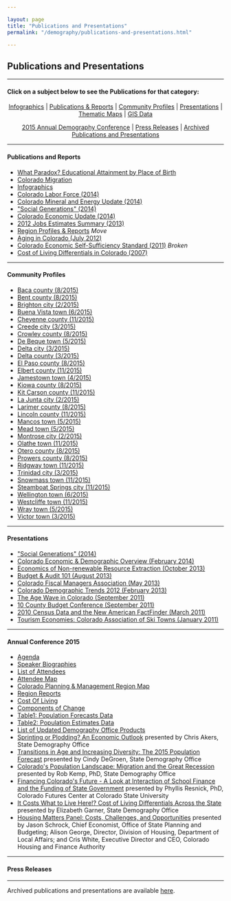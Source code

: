 ```yaml
---

layout: page
title: "Publications and Presentations"
permalink: "/demography/publications-and-presentations.html"

---
```


## Publications and Presentations

- - -

#### Click on a subject below to see the Publications for that category:


<div style="text-align: center;" markdown="1">

[Infographics](/demography/infographics.html) \| [Publications & Reports](#publications-and-reports) \| [Community Profiles](#community-profiles) \| [Presentations](#presentations) \| [Thematic Maps](/gis/thematic-maps.html) \| [GIS Data](/gis/gis-data.html)

[2015 Annual Demography Conference](#annual-conference-2015) \| [Press Releases](#press-releases) \| [Archived Publications and Presentations](/demography/archived-publications-and-presentations.html)

</div>



- - -

#### Publications and Reports

- [What Paradox? Educational Attainment by Place of Birth](https://drive.google.com/open?id=0B2oqdPZKJqK7RDloZG45V2JmNmc)
- [Colorado Migration](https://drive.google.com/open?id=0B2oqdPZKJqK7TVRiYlI5RnR0Tms)
- [Infographics](/demography/infographics.html)
- [Colorado Labor Force (2014)](https://drive.google.com/open?id=0B2oqdPZKJqK7T3FqeGdUZDhUOGM)
- [Colorado Mineral and Energy Update (2014)](https://drive.google.com/open?id=0B2oqdPZKJqK7UWNjU1ZuVnVEUmc)
- [\"Social Generations\" (2014)](https://drive.google.com/open?id=0B2oqdPZKJqK7dU9uVzdzaE84c0k)
- [Colorado Economic Update (2014)](https://drive.google.com/open?id=0B2oqdPZKJqK7X2ttZkplOTRRczQ)
- [2012 Jobs Estimates Summary  (2013)](https://drive.google.com/open?id=0B2oqdPZKJqK7MEVncWlCVmNEVE0)
- [Region Profiles & Reports](http://dola.colorado.gov/dlg/demog/region_profiles.html) *Move*
- [Aging in Colorado (July 2012)](https://drive.google.com/open?id=0B2oqdPZKJqK7NnhnQnVhWHdJV1E)
- [Colorado Economic Self-Sufficiency Standard (2011)](https://www.colorado.gov/pacific/colorado-economic-self-sufficiency-standard-2011) *Broken*
- [Cost of Living Differentials in Colorado (2007)](https://drive.google.com/open?id=0B2oqdPZKJqK7NE1XNDVrN2tBelE)


- - -
 
#### Community Profiles

- [Baca county (8/2015)](https://drive.google.com/open?id=0B-vz6H4k4SESczA5eEd6MVpCWFk)
- [Bent county (8/2015)](https://drive.google.com/open?id=0B-vz6H4k4SESQk5vb2xkRDFKblU)
- [Brighton city (2/2015)](https://drive.google.com/open?id=0B2oqdPZKJqK7UG1iQW10Y3hnQm8)
- [Buena Vista town (6/2015)](https://drive.google.com/open?id=0B-vz6H4k4SESaFRTanpiYnBJalU)
- [Cheyenne county (11/2015)](https://drive.google.com/open?id=0B-vz6H4k4SESaWpUWFNKTDM2czg&authuser=0)
- [Creede city (3/2015)](https://drive.google.com/open?id=0B2oqdPZKJqK7b1JPNDBWdExmSUE)
- [Crowley county (8/2015)](https://drive.google.com/open?id=0B-vz6H4k4SESRXhnWVFKQ3R1Qmc)
- [De Beque town (5/2015)](https://drive.google.com/open?id=0B2oqdPZKJqK7N2ZYUjU5emozWVE)
- [Delta city (3/2015)](https://drive.google.com/open?id=0B2oqdPZKJqK7RVFWU2R3ckItWTQ)
- [Delta county (3/2015)](https://drive.google.com/open?id=0B2oqdPZKJqK7bERzclp4NW8yVGc)
- [El Paso county (8/2015)](https://drive.google.com/open?id=0B-vz6H4k4SESX2FLdU52OERleG8)
- [Elbert county (11/2015)](https://drive.google.com/open?id=0B-vz6H4k4SESOG9SVEtaNkE0S0k&authuser=0)
- [Jamestown town (4/2015)](https://drive.google.com/open?id=0B2oqdPZKJqK7WWRBM3JFYTN1dG8)
- [Kiowa county (8/2015)](https://drive.google.com/open?id=0B-vz6H4k4SESSjFWZ0Q0VHAzOUk)
- [Kit Carson county (11/2015)](https://drive.google.com/open?id=0B-vz6H4k4SESYlFJemcycnNXem8&authuser=0)
- [La Junta city (2/2015)](https://drive.google.com/open?id=0B2oqdPZKJqK7b0xOLVhQUS1WUFU)
- [Larimer county (8/2015)](https://drive.google.com/open?id=0B-vz6H4k4SESMllESU1WVUhvQmc)
- [Lincoln county (11/2015)](https://drive.google.com/open?id=0B-vz6H4k4SESUnlGN0ZaXzVPV1U&authuser=0)
- [Mancos town (5/2015)](https://drive.google.com/open?id=0B2oqdPZKJqK7M2ZIWTVYNFFld0E)
- [Mead town (5/2015)](https://drive.google.com/open?id=0B2oqdPZKJqK7Y3VkS21LQTQzOXc)
- [Montrose city (2/2015)](https://drive.google.com/open?id=0B2oqdPZKJqK7azZMdmRtMzM2VjQ)
- [Olathe town (11/2015)](https://drive.google.com/open?id=0B-vz6H4k4SESSncxaG0zaVBaVnM&authuser=0)
- [Otero county (8/2015)](https://drive.google.com/open?id=0B-vz6H4k4SESQUZSQkhJcDNhM1U)
- [Prowers county (8/2015)](https://drive.google.com/open?id=0B-vz6H4k4SESUG1jbFNKSFJTSXc)
- [Ridgway town (11/2015)](https://drive.google.com/open?id=0B-vz6H4k4SEST1VXTEE5VU5nXzQ&authuser=0)
- [Trinidad city (3/2015)](https://drive.google.com/open?id=0B2oqdPZKJqK7dHV4S2xBb1NLWGs)
- [Snowmass town (11/2015)](https://drive.google.com/open?id=0B-vz6H4k4SESYUNlZjRSYkNyWFU&authuser=0)
- [Steamboat Springs city (11/2015)](https://drive.google.com/open?id=0B-vz6H4k4SESVFFsNXExWTNhZjQ&authuser=0)
- [Wellington town (6/2015)](https://drive.google.com/open?id=0B-vz6H4k4SESWUFCclhoaGZ1aWs)
- [Westcliffe town (11/2015)](https://drive.google.com/open?id=0B-vz6H4k4SESd2NTbUxFUGxxMlU&authuser=0)
- [Wray town (5/2015)](https://drive.google.com/open?id=0B2oqdPZKJqK7T19QZUY3WEpqeTA)
- [Victor town (3/2015)](https://drive.google.com/open?id=0B-vz6H4k4SESX0J6QVZoVWRtQUU)



- - -

#### Presentations

- [\"Social Generations\" (2014)](https://drive.google.com/open?id=0B2oqdPZKJqK7bkxBeXN3TlFlNEE)
- [Colorado Economic & Demographic Overview (February 2014)](https://drive.google.com/open?id=0B2oqdPZKJqK7VnVocTdzS1ByV00)
- [Economics of Non-renewable Resource Extraction (October 2013)](https://drive.google.com/open?id=0B2oqdPZKJqK7aUNDRUZkamVpTlk)
- [Budget & Audit 101 (August 2013)](https://drive.google.com/open?id=0B2oqdPZKJqK7NVdvUldCeURyRUE)
- [Colorado Fiscal Managers Association (May 2013)](https://drive.google.com/open?id=0B2oqdPZKJqK7SW4zQVpvUGZWU2M)
- [Colorado Demographic Trends 2012 (February 2013)](https://drive.google.com/open?id=0B2oqdPZKJqK7ajJtekt1U1k3d0k)
- [The Age Wave in Colorado (September 2011)](https://drive.google.com/open?id=0B2oqdPZKJqK7SWxLUVhfUXc3VlE)
- [10 County Budget Conference (September 2011)](https://drive.google.com/open?id=0B2oqdPZKJqK7ZDRpWE5VblFQYzQ)
- [2010 Census Data and the New American FactFinder (March 2011)](https://drive.google.com/open?id=0B2oqdPZKJqK7c3F6aVk5LUlKd1U)
- [Tourism Economies: Colorado Association of Ski Towns (January 2011)](https://drive.google.com/open?id=0B2oqdPZKJqK7bHZRV3ZYZUhTcVE)


- - -

#### Annual Conference 2015

- [Agenda](https://drive.google.com/open?id=0B-vz6H4k4SESN1A3TXYwUnIyLWs&authuser=0)
- [Speaker Biographies](https://drive.google.com/open?id=0B-vz6H4k4SESa1RiVWt3ZERfYkk&authuser=0)
- [List of Attendees](https://drive.google.com/open?id=0B-vz6H4k4SESMjVnQzBBRXZkbEk&authuser=0)
- [Attendee Map](https://drive.google.com/open?id=0B-vz6H4k4SESRTZxR2UwNF9FeHc&authuser=0)
- [Colorado Planning & Management Region Map](https://storage.googleapis.com/maps-static/PlanningManagement8x11.pdf)
- [Region Reports](https://drive.google.com/open?id=0B-vz6H4k4SESeGxoQjZTYV8tN0U&authuser=0)
- [Cost Of Living](https://drive.google.com/open?id=0B-vz6H4k4SESajdRcHRjcThka3c&authuser=0)
- [Components of Change](https://drive.google.com/open?id=0B-vz6H4k4SESSmRKVkpuTGszY0E&authuser=0)
- [Table1: Population Forecasts Data](https://drive.google.com/open?id=0B-vz6H4k4SESLUMyNFFCTE5URGc&authuser=0)
- [Table2: Population Estimates Data](https://drive.google.com/open?id=0B-vz6H4k4SESM2hxWVZDZGZGajA&authuser=0)
- [List of Updated Demography Office Products](https://drive.google.com/open?id=0B-vz6H4k4SESdHJnMkJYXzFyZVk&authuser=0)
- [Sprinting or Plodding? An Economic Outlook](https://drive.google.com/open?id=0B-vz6H4k4SESLTd1Y2ZIeDNzN2M&authuser=0) presented by Chris Akers, State Demography Office
- [Transitions in Age and Increasing Diversity: The 2015 Population Forecast](https://drive.google.com/open?id=0B-vz6H4k4SESRENtSXlCd25NazA&authuser=0) presented by Cindy DeGroen, State Demography Office
- [Colorado\'s Population Landscape: Migration and the Great Recession](https://drive.google.com/open?id=0B-vz6H4k4SESaEdlS0FpcnQ0eDg&authuser=0) presented by Rob Kemp, PhD, State Demography Office
- [Financing Colorado\'s Future - A Look at Interaction of School Finance and the Funding of State Government](https://drive.google.com/open?id=0B-vz6H4k4SESWW9xeXlkcFg4SXc&authuser=0) presented by Phyllis Resnick, PhD, Colorado Futures Center at Colorado State University
- [It Costs What to Live Here!? Cost of Living Differentials Across the State](https://drive.google.com/open?id=0B-vz6H4k4SESUDJoS1ZCQmFyM0U&authuser=0) presented by Elizabeth Garner, State Demography Office
- [Housing Matters Panel: Costs, Challenges, and Opportunities](https://drive.google.com/open?id=0B-vz6H4k4SESSnpPWGFDQWoxSVU&authuser=0) presented by Jason Schrock, Chief Economist, Office of State Planning and Budgeting; Alison George, Director, Division of Housing, Department of Local Affairs; and Cris White, Executive Director and CEO, Colorado Housing and Finance Authority


- - -

#### Press Releases


- - -

Archived publications and presentations are available [here](/demography/archived-publications-and-presentations.html).